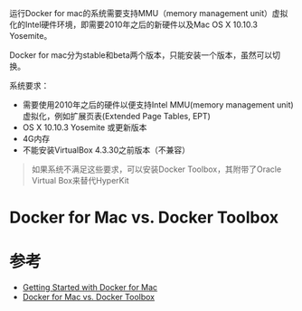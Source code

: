 运行Docker for mac的系统需要支持MMU（memory management unit）虚拟化的Intel硬件环境，即需要2010年之后的新硬件以及Mac OS X 10.10.3 Yosemite。

Docker for mac分为stable和beta两个版本，只能安装一个版本，虽然可以切换。

系统要求：

* 需要使用2010年之后的硬件以便支持Intel MMU(memory management unit)虚拟化，例如扩展页表(Extended Page Tables, EPT)
* OS X 10.10.3 Yosemite 或更新版本
* 4G内存
* 不能安装VirtualBox 4.3.30之前版本（不兼容）

> 如果系统不满足这些要求，可以安装Docker Toolbox，其附带了Oracle Virtual Box来替代HyperKit

# Docker for Mac vs. Docker Toolbox



# 参考

* [Getting Started with Docker for Mac](https://docs.docker.com/docker-for-mac/)
* [Docker for Mac vs. Docker Toolbox](https://docs.docker.com/docker-for-mac/docker-toolbox/)
